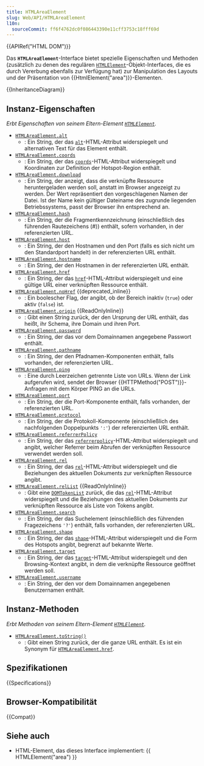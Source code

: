 ```yaml
---
title: HTMLAreaElement
slug: Web/API/HTMLAreaElement
l10n:
  sourceCommit: ff6f4762dc0f086443390e11cff3753c18fff69d
---
```


{{APIRef("HTML DOM")}}

Das **`HTMLAreaElement`**-Interface bietet spezielle Eigenschaften und Methoden (zusätzlich zu denen des regulären [`HTMLElement`](/de/docs/Web/API/HTMLElement)-Objekt-Interfaces, die es durch Vererbung ebenfalls zur Verfügung hat) zur Manipulation des Layouts und der Präsentation von {{HtmlElement("area")}}-Elementen.

{{InheritanceDiagram}}

## Instanz-Eigenschaften

_Erbt Eigenschaften von seinem Eltern-Element [`HTMLElement`](/de/docs/Web/API/HTMLElement)._

- [`HTMLAreaElement.alt`](/de/docs/Web/API/HTMLAreaElement/alt)
  - : Ein String, der das [`alt`](/de/docs/Web/HTML/Element/area#alt)-HTML-Attribut widerspiegelt und alternativen Text für das Element enthält.
- [`HTMLAreaElement.coords`](/de/docs/Web/API/HTMLAreaElement/coords)
  - : Ein String, der das [`coords`](/de/docs/Web/HTML/Element/area#coords)-HTML-Attribut widerspiegelt und Koordinaten zur Definition der Hotspot-Region enthält.
- [`HTMLAreaElement.download`](/de/docs/Web/API/HTMLAreaElement/download)
  - : Ein String, der anzeigt, dass die verknüpfte Ressource heruntergeladen werden soll, anstatt im Browser angezeigt zu werden. Der Wert repräsentiert den vorgeschlagenen Namen der Datei. Ist der Name kein gültiger Dateiname des zugrunde liegenden Betriebssystems, passt der Browser ihn entsprechend an.
- [`HTMLAreaElement.hash`](/de/docs/Web/API/HTMLAreaElement/hash)
  - : Ein String, der die Fragmentkennzeichnung (einschließlich des führenden Rautezeichens (#)) enthält, sofern vorhanden, in der referenzierten URL.
- [`HTMLAreaElement.host`](/de/docs/Web/API/HTMLAreaElement/host)
  - : Ein String, der den Hostnamen und den Port (falls es sich nicht um den Standardport handelt) in der referenzierten URL enthält.
- [`HTMLAreaElement.hostname`](/de/docs/Web/API/HTMLAreaElement/hostname)
  - : Ein String, der den Hostnamen in der referenzierten URL enthält.
- [`HTMLAreaElement.href`](/de/docs/Web/API/HTMLAreaElement/href)
  - : Ein String, der das [`href`](/de/docs/Web/HTML/Element/area#href)-HTML-Attribut widerspiegelt und eine gültige URL einer verknüpften Ressource enthält.
- [`HTMLAreaElement.noHref`](/de/docs/Web/API/HTMLAreaElement/noHref) {{deprecated_inline}}
  - : Ein boolescher Flag, der angibt, ob der Bereich inaktiv (`true`) oder aktiv (`false`) ist.
- [`HTMLAreaElement.origin`](/de/docs/Web/API/HTMLAreaElement/origin) {{ReadOnlyInline}}
  - : Gibt einen String zurück, der den Ursprung der URL enthält, das heißt, ihr Schema, ihre Domain und ihren Port.
- [`HTMLAreaElement.password`](/de/docs/Web/API/HTMLAreaElement/password)
  - : Ein String, der das vor dem Domainnamen angegebene Passwort enthält.
- [`HTMLAreaElement.pathname`](/de/docs/Web/API/HTMLAreaElement/pathname)
  - : Ein String, der den Pfadnamen-Komponenten enthält, falls vorhanden, der referenzierten URL.
- [`HTMLAreaElement.ping`](/de/docs/Web/API/HTMLAreaElement/ping)
  - : Eine durch Leerzeichen getrennte Liste von URLs. Wenn der Link aufgerufen wird, sendet der Browser {{HTTPMethod("POST")}}-Anfragen mit dem Körper PING an die URLs.
- [`HTMLAreaElement.port`](/de/docs/Web/API/HTMLAreaElement/port)
  - : Ein String, der die Port-Komponente enthält, falls vorhanden, der referenzierten URL.
- [`HTMLAreaElement.protocol`](/de/docs/Web/API/HTMLAreaElement/protocol)
  - : Ein String, der die Protokoll-Komponente (einschließlich des nachfolgenden Doppelpunkts `':'`) der referenzierten URL enthält.
- [`HTMLAreaElement.referrerPolicy`](/de/docs/Web/API/HTMLAreaElement/referrerPolicy)
  - : Ein String, der das [`referrerpolicy`](/de/docs/Web/HTML/Element/area#referrerpolicy)-HTML-Attribut widerspiegelt und angibt, welcher Referrer beim Abrufen der verknüpften Ressource verwendet werden soll.
- [`HTMLAreaElement.rel`](/de/docs/Web/API/HTMLAreaElement/rel)
  - : Ein String, der das [`rel`](/de/docs/Web/HTML/Element/area#rel)-HTML-Attribut widerspiegelt und die Beziehungen des aktuellen Dokuments zur verknüpften Ressource angibt.
- [`HTMLAreaElement.relList`](/de/docs/Web/API/HTMLAreaElement/relList) {{ReadOnlyInline}}
  - : Gibt eine [`DOMTokenList`](/de/docs/Web/API/DOMTokenList) zurück, die das [`rel`](/de/docs/Web/HTML/Element/area#rel)-HTML-Attribut widerspiegelt und die Beziehungen des aktuellen Dokuments zur verknüpften Ressource als Liste von Tokens angibt.
- [`HTMLAreaElement.search`](/de/docs/Web/API/HTMLAreaElement/search)
  - : Ein String, der das Suchelement (einschließlich des führenden Fragezeichens `'?'`) enthält, falls vorhanden, der referenzierten URL.
- [`HTMLAreaElement.shape`](/de/docs/Web/API/HTMLAreaElement/shape)
  - : Ein String, der das [`shape`](/de/docs/Web/HTML/Element/area#shape)-HTML-Attribut widerspiegelt und die Form des Hotspots angibt, begrenzt auf bekannte Werte.
- [`HTMLAreaElement.target`](/de/docs/Web/API/HTMLAreaElement/target)
  - : Ein String, der das [`target`](/de/docs/Web/HTML/Element/area#target)-HTML-Attribut widerspiegelt und den Browsing-Kontext angibt, in dem die verknüpfte Ressource geöffnet werden soll.
- [`HTMLAreaElement.username`](/de/docs/Web/API/HTMLAreaElement/username)
  - : Ein String, der den vor dem Domainnamen angegebenen Benutzernamen enthält.

## Instanz-Methoden

_Erbt Methoden von seinem Eltern-Element [`HTMLElement`](/de/docs/Web/API/HTMLElement)._

- [`HTMLAreaElement.toString()`](/de/docs/Web/API/HTMLAreaElement/toString)
  - : Gibt einen String zurück, der die ganze URL enthält. Es ist ein Synonym für [`HTMLAreaElement.href`](/de/docs/Web/API/HTMLAreaElement/href).

## Spezifikationen

{{Specifications}}

## Browser-Kompatibilität

{{Compat}}

## Siehe auch

- HTML-Element, das dieses Interface implementiert: {{ HTMLElement("area") }}
